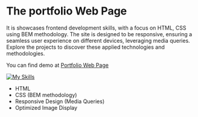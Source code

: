# The portfolio Web Page
It is showcases frontend development skills, with a focus on HTML, CSS using BEM methodology. The site is designed to be responsive, ensuring a seamless user experience on different devices, leveraging media queries. Explore the projects to discover these applied technologies and methodologies.  

You can find demo at [Portfolio Web Page](adiosik.github.io/)

[![My Skills](https://skillicons.dev/icons?i=html,css,git,figma)](https://skillicons.dev)
* HTML
* CSS (BEM methodology)
* Responsive Design (Media Queries)
* Optimized Image Display
